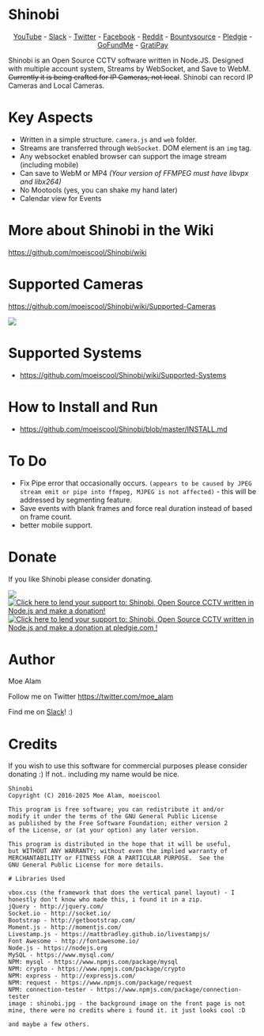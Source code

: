 # Shinobi

<center>
<a href="https://www.youtube.com/user/MrMoea92">YouTube</a> - <a href="https://shinobicctv.herokuapp.com/">Slack</a> - <a href="https://twitter.com/ShinobiCCTV">Twitter</a> - <a href="https://www.facebook.com/Shinobi-1223193167773738/?ref=bookmarks">Facebook</a> - <a href="https://www.reddit.com/r/ShinobiCCTV/">Reddit</a> - <a href="https://www.bountysource.com/teams/shinobi">Bountysource</a> - <a href="https://pledgie.com/campaigns/33051">Pledgie</a> - <a href="https://www.gofundme.com/help-me-fund-my-program">GoFundMe</a> - <a href="https://gratipay.com/~moe_alam/">GratiPay</a>
</center>

Shinobi is an Open Source CCTV software written in Node.JS. Designed with multiple account system, Streams by WebSocket, and Save to WebM. <s>Currently it is being crafted for IP Cameras, not local</s>.
Shinobi can record IP Cameras and Local Cameras.

# Key Aspects

- Written in a simple structure. `camera.js` and `web` folder.
- Streams are transferred through `WebSocket`. DOM element is an `img` tag.
- Any websocket enabled browser can support the image stream (including mobile)
- Can save to WebM or MP4 *(Your version of FFMPEG must have libvpx and libx264)*
- No Mootools (yes, you can shake my hand later)
- Calendar view for Events

# More about Shinobi in the Wiki

https://github.com/moeiscool/Shinobi/wiki

# Supported Cameras

https://github.com/moeiscool/Shinobi/wiki/Supported-Cameras

<img src="https://github.com/moeiscool/Shinobi/blob/master/web/libs/img/demo.gif?raw=true">

# Supported Systems

- https://github.com/moeiscool/Shinobi/wiki/Supported-Systems

# How to Install and Run

- https://github.com/moeiscool/Shinobi/blob/master/INSTALL.md

# To Do

- Fix Pipe error that occasionally occurs. `(appears to be caused by JPEG stream emit or pipe into ffmpeg, MJPEG is not affected)` - this will be addressed by segmenting feature.
- Save events with blank frames and force real duration instead of based on frame count.
- better mobile support.

# Donate

If you like Shinobi please consider donating.

<a title="USD,XBT..." href='https://www.bountysource.com/teams/shinobi'><img src='https://d2bbtvgnhux6eq.cloudfront.net/assets/Bountysource-green-f2f437ed727ee2cacaee3f559c1907cb.png' ></a> <a title="CAD" href='https://gratipay.com/Shinobi-The-Open-Source-CCTV-Solution/'><img alt='Click here to lend your support to: Shinobi, Open Source CCTV written in Node.js and make a donation!' src='https://assets.gratipay.com/gratipay.svg?etag=3tGiSB5Uw_0-oWiLLxAqpQ~~' border='0' ></a> <a href='https://pledgie.com/campaigns/33051'><img alt='Click here to lend your support to: Shinobi, Open Source CCTV written in Node.js and make a donation at pledgie.com !' src='https://pledgie.com/campaigns/33051.png?skin_name=chrome' border='0' ></a>

# Author

Moe Alam

Follow me on Twitter https://twitter.com/moe_alam

Find me on <a href="https://shinobicctv.herokuapp.com/">Slack</a>! :) 

# Credits

If you wish to use this software for commercial purposes please consider donating :) If not.. including my name would be nice.

    Shinobi
    Copyright (C) 2016-2025 Moe Alam, moeiscool

    This program is free software; you can redistribute it and/or
    modify it under the terms of the GNU General Public License
    as published by the Free Software Foundation; either version 2
    of the License, or (at your option) any later version.

    This program is distributed in the hope that it will be useful,
    but WITHOUT ANY WARRANTY; without even the implied warranty of
    MERCHANTABILITY or FITNESS FOR A PARTICULAR PURPOSE.  See the
    GNU General Public License for more details.
    
    # Libraries Used
    
    vbox.css (the framework that does the vertical panel layout) - I honestly don't know who made this, i found it in a zip.
    jQuery - http://jquery.com/
    Socket.io - http://socket.io/
    Bootstrap - http://getbootstrap.com/
    Moment.js - http://momentjs.com/
    Livestamp.js - https://mattbradley.github.io/livestampjs/
    Font Awesome - http://fontawesome.io/
    Node.js - https://nodejs.org
    MySQL - https://www.mysql.com/
    NPM: mysql - https://www.npmjs.com/package/mysql
    NPM: crypto - https://www.npmjs.com/package/crypto
    NPM: express - http://expressjs.com/
    NPM: request - https://www.npmjs.com/package/request
    NPM: connection-tester - https://www.npmjs.com/package/connection-tester
    image : shinobi.jpg - the background image on the front page is not mine, there were no credits where i found it. it just looks cool :D
    
    and maybe a few others.
    